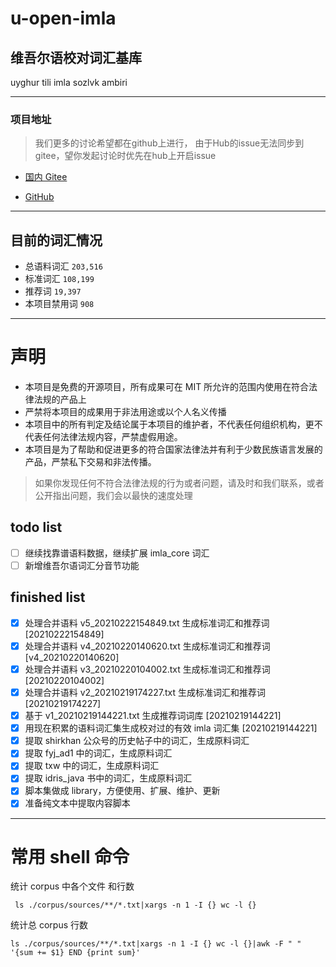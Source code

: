 # u-open-imla

## 维吾尔语校对词汇基库

uyghur tili imla sozlvk ambiri

--- 

### 项目地址

> 我们更多的讨论希望都在github上进行，
> 由于Hub的issue无法同步到gitee，望你发起讨论时优先在hub上开启issue

- [国内 Gitee](https://gitee.com/silvaq/u-open-imla)

- [GitHub](https://github.com/ishirkhan/u-open-imla)

---

## 目前的词汇情况

- 总语料词汇 ` 203,516 `
- 标准词汇 ` 108,199 `
- 推荐词  ` 19,397 `
- 本项目禁用词 ` 908 `

---

# 声明

- 本项目是免费的开源项目，所有成果可在 MIT 所允许的范围内使用在符合法律法规的产品上
- 严禁将本项目的成果用于非法用途或以个人名义传播
- 本项目中的所有判定及结论属于本项目的维护者，不代表任何组织机构，更不代表任何法律法规内容，严禁虚假用途。
- 本项目是为了帮助和促进更多的符合国家法律法并有利于少数民族语言发展的产品，严禁私下交易和非法传播。

> 如果你发现任何不符合法律法规的行为或者问题，请及时和我们联系，或者公开指出问题，我们会以最快的速度处理

## todo list

- [ ] 继续找靠谱语料数据，继续扩展 imla_core 词汇
- [ ] 新增维吾尔语词汇分音节功能

## finished list

- [x] 处理合并语料 v5_20210222154849.txt 生成标准词汇和推荐词 [20210222154849]
- [x] 处理合并语料 v4_20210220140620.txt 生成标准词汇和推荐词 [v4_20210220140620]
- [x] 处理合并语料 v3_20210220104002.txt 生成标准词汇和推荐词 [20210220104002]
- [x] 处理合并语料 v2_20210219174227.txt 生成标准词汇和推荐词 [20210219174227]
- [x] 基于 v1_20210219144221.txt 生成推荐词词库 [20210219144221]
- [x] 用现在积累的语料词汇集生成校对过的有效 imla 词汇集 [20210219144221]
- [x] 提取 shirkhan 公众号的历史帖子中的词汇，生成原料词汇
- [x] 提取 fyj_ad1 中的词汇，生成原料词汇
- [x] 提取 txw 中的词汇，生成原料词汇
- [x] 提取 idris_java 书中的词汇，生成原料词汇
- [x] 脚本集做成 library，方便使用、扩展、维护、更新
- [x] 准备纯文本中提取内容脚本

---

# 常用 shell 命令

统计 corpus 中各个文件 和行数

```shell
 ls ./corpus/sources/**/*.txt|xargs -n 1 -I {} wc -l {}
```

统计总 corpus 行数

```shell
ls ./corpus/sources/**/*.txt|xargs -n 1 -I {} wc -l {}|awk -F " "  '{sum += $1} END {print sum}'
```